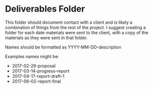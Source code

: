 # Deliverables Folder

This folder should document contact with a client and is likely a combination of things from the rest of the project. I suggest creating a folder for each date materials were sent to the client, with a copy of the materials as they were sent in that folder.

Names should be formatted as YYYY-MM-DD-description

Examples names might be:

* 2017-02-29-proposal
* 2017-03-14-progress-report
* 2017-04-17-report-draft-1
* 2017-06-02-report-final